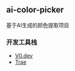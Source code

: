 ## ai-color-picker

基于AI生成的颜色提取项目

### 开发工具栈

- [V0.dev](https://v0.dev/)
- [Trae](https://www.trae.ai/)